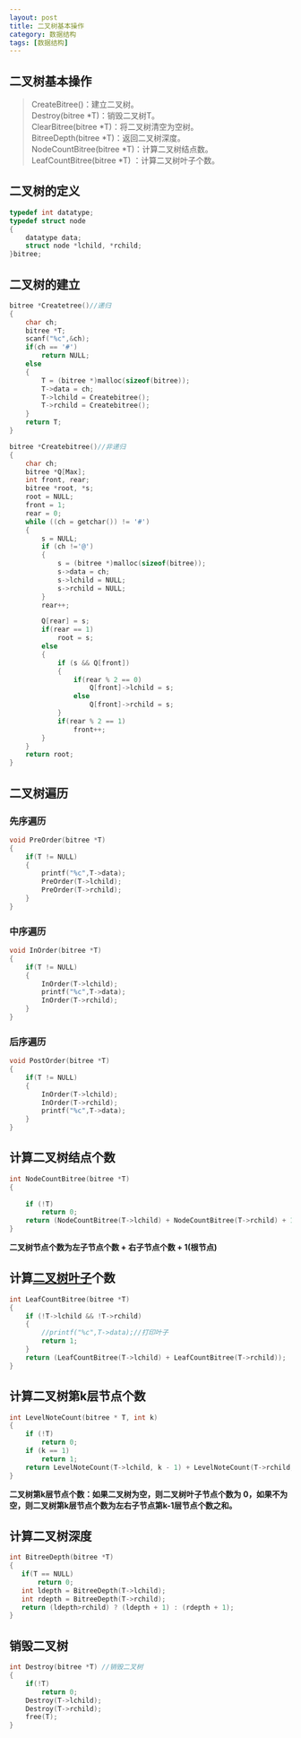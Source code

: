 ```yaml
---
layout: post
title: 二叉树基本操作
category: 数据结构
tags: [数据结构]
---
```

## 二叉树基本操作

>CreateBitree()：建立二叉树。  
>Destroy(bitree *T)：销毁二叉树T。      
>ClearBitree(bitree *T)：将二叉树清空为空树。  
>BitreeDepth(bitree *T)：返回二叉树深度。    
>NodeCountBitree(bitree *T)：计算二叉树结点数。  
>LeafCountBitree(bitree *T) ：计算二叉树叶子个数。

## 二叉树的定义
```c
typedef int datatype;
typedef struct node
{
    datatype data;
    struct node *lchild, *rchild;
}bitree;
```
## 二叉树的建立
```c
bitree *Createtree()//递归
{
    char ch;
    bitree *T;
    scanf("%c",&ch);
    if(ch == '#')
        return NULL;
    else
    {
        T = (bitree *)malloc(sizeof(bitree));
        T->data = ch;
        T->lchild = Createbitree();
        T->rchild = Createbitree();
    }
    return T; 
}

bitree *Createbitree()//非递归
{
    char ch;
    bitree *Q[Max];
    int front, rear;
    bitree *root, *s;
    root = NULL;
    front = 1;
    rear = 0;
    while ((ch = getchar()) != '#')
    {
        s = NULL;
        if (ch !='@')
        {
            s = (bitree *)malloc(sizeof(bitree));
            s->data = ch;
            s->lchild = NULL;
            s->rchild = NULL;
        }
        rear++;

        Q[rear] = s;
        if(rear == 1)
            root = s;
        else
        {
            if (s && Q[front])
            {
                if(rear % 2 == 0)
                    Q[front]->lchild = s;
                else 
                    Q[front]->rchild = s;
            }
            if(rear % 2 == 1)
                front++;
        }
    }
    return root;
}
```

## 二叉树遍历

### **先序遍历**
```c
void PreOrder(bitree *T)
{
    if(T != NULL)
    {
        printf("%c",T->data);
        PreOrder(T->lchild);
        PreOrder(T->rchild);
    }
}
```

### **中序遍历**
```c
void InOrder(bitree *T)
{
    if(T != NULL)
    {
        InOrder(T->lchild);
        printf("%c",T->data);
        InOrder(T->rchild);
    }
}
```

### **后序遍历**
```c
void PostOrder(bitree *T)
{
    if(T != NULL)
    {
        InOrder(T->lchild);
        InOrder(T->rchild);
        printf("%c",T->data);
    }
}
```
## 计算二叉树结点个数
```c
int NodeCountBitree(bitree *T) 
{
    
    if (!T) 
        return 0;
    return (NodeCountBitree(T->lchild) + NodeCountBitree(T->rchild) + 1);
}
```
**二叉树节点个数为左子节点个数 + 右子节点个数 + 1(根节点)**

## 计算[二叉树叶子](https://baike.baidu.com/item/%E5%8F%B6%E5%AD%90%E7%BB%93%E7%82%B9/3620239?fr=aladdin)个数
```c
int LeafCountBitree(bitree *T) 
{
    if (!T->lchild && !T->rchild)
    {
        //printf("%c",T->data);//打印叶子
        return 1;
    }
    return (LeafCountBitree(T->lchild) + LeafCountBitree(T->rchild));
}
```
## 计算二叉树第k层节点个数
```c
int LevelNoteCount(bitree * T, int k)
{
    if (!T)
        return 0;
    if (k == 1)
        return 1;
    return LevelNoteCount(T->lchild, k - 1) + LevelNoteCount(T->rchild, k - 1);
}
```
 **二叉树第k层节点个数：如果二叉树为空，则二叉树叶子节点个数为 0，如果不为空，则二叉树第k层节点个数为左右子节点第k-1层节点个数之和。** 
 ## 计算二叉树深度
 ```c
int BitreeDepth(bitree *T)
{
    if(T == NULL)
        return 0;
    int ldepth = BitreeDepth(T->lchild);
    int rdepth = BitreeDepth(T->rchild);
    return (ldepth>rchild) ? (ldepth + 1) : (rdepth + 1);
}
```
## 销毁二叉树
```c
int Destroy(bitree *T) //销毁二叉树
{
    if(!T) 
        return 0;
    Destroy(T->lchild);
    Destroy(T->rchild);
    free(T);
}
```
